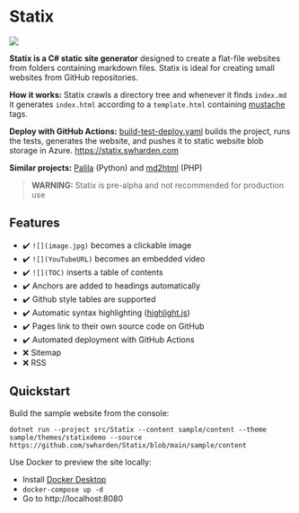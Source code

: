 # Statix

[![](https://img.shields.io/github/workflow/status/swharden/Statix/build%20test%20deploy)](https://github.com/swharden/Statix/actions/workflows/build-test-deploy.yaml)

**Statix is a C# static site generator** designed to create a flat-file websites from folders containing markdown files. Statix is ideal for creating small websites from GitHub repositories.

**How it works:** Statix crawls a directory tree and whenever it finds `index.md` it generates `index.html` according to a `template.html` containing [mustache](https://mustache.github.io) tags.

**Deploy with GitHub Actions:** [build-test-deploy.yaml](.github\workflows\build-test-deploy.yaml) builds the project, runs the tests, generates the website, and pushes it to static website blob storage in Azure. https://statix.swharden.com

**Similar projects:** [Palila](https://github.com/swharden/Palila) (Python) and [md2html](https://github.com/swharden/md2html-php) (PHP)

> **WARNING:** Statix is pre-alpha and not recommended for production use

## Features

* ✔️ `![](image.jpg)` becomes a clickable image
* ✔️ `![](YouTubeURL)` becomes an embedded video
* ✔️ `![](TOC)` inserts a table of contents
* ✔️ Anchors are added to headings automatically
* ✔️ Github style tables are supported
* ✔️ Automatic syntax highlighting ([highlight.js](https://highlightjs.org/))
* ✔️ Pages link to their own source code on GitHub
* ✔️ Automated deployment with GitHub Actions
* ❌ Sitemap
* ❌ RSS

## Quickstart

Build the sample website from the console:

```
dotnet run --project src/Statix --content sample/content --theme sample/themes/statixdemo --source https://github.com/swharden/Statix/blob/main/sample/content
```

Use Docker to preview the site locally:
* Install [Docker Desktop](https://www.docker.com/products/docker-desktop) 
* `docker-compose up -d`
* Go to http://localhost:8080